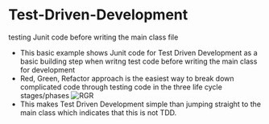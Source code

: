 # Test-Driven-Development
testing Junit code before writing the main class file


- This basic example shows Junit code for Test Driven Development as a basic building step when writng test code before writing the main class for development
- Red, Green, Refactor approach is the easiest way to break down complicated code through testing code in the three life cycle stages/phases
![RGR](https://content.codecademy.com/programs/tdd-js/articles/red-green-refactor-tdd.png)
- This makes Test Driven Development simple than jumping straight to the main class which indicates that this is not TDD. 
